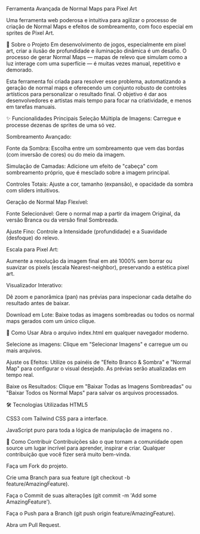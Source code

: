 Ferramenta Avançada de Normal Maps para Pixel Art

Uma ferramenta web poderosa e intuitiva para agilizar o processo de criação de Normal Maps e efeitos de sombreamento, com foco especial em sprites de Pixel Art.

📜 Sobre o Projeto
Em desenvolvimento de jogos, especialmente em pixel art, criar a ilusão de profundidade e iluminação dinâmica é um desafio. O processo de gerar Normal Maps — mapas de relevo que simulam como a luz interage com uma superfície — é muitas vezes manual, repetitivo e demorado.

Esta ferramenta foi criada para resolver esse problema, automatizando a geração de normal maps e oferecendo um conjunto robusto de controles artísticos para personalizar o resultado final. O objetivo é dar aos desenvolvedores e artistas mais tempo para focar na criatividade, e menos em tarefas manuais.

✨ Funcionalidades Principais
Seleção Múltipla de Imagens: Carregue e processe dezenas de sprites de uma só vez.

Sombreamento Avançado:

Fonte da Sombra: Escolha entre um sombreamento que vem das bordas (com inversão de cores) ou do meio da imagem.

Simulação de Camadas: Adicione um efeito de "cabeça" com sombreamento próprio, que é mesclado sobre a imagem principal.

Controles Totais: Ajuste a cor, tamanho (expansão), e opacidade da sombra com sliders intuitivos.

Geração de Normal Map Flexível:

Fonte Selecionável: Gere o normal map a partir da imagem Original, da versão Branca ou da versão final Sombreada.

Ajuste Fino: Controle a Intensidade (profundidade) e a Suavidade (desfoque) do relevo.

Escala para Pixel Art:

Aumente a resolução da imagem final em até 1000% sem borrar ou suavizar os pixels (escala Nearest-neighbor), preservando a estética pixel art.

Visualizador Interativo:

Dê zoom e panorâmica (pan) nas prévias para inspecionar cada detalhe do resultado antes de baixar.

Download em Lote: Baixe todas as imagens sombreadas ou todos os normal maps gerados com um único clique.

🚀 Como Usar
Abra o arquivo index.html em qualquer navegador moderno.

Selecione as imagens: Clique em "Selecionar Imagens" e carregue um ou mais arquivos.

Ajuste os Efeitos: Utilize os painéis de "Efeito Branco & Sombra" e "Normal Map" para configurar o visual desejado. As prévias serão atualizadas em tempo real.

Baixe os Resultados: Clique em "Baixar Todas as Imagens Sombreadas" ou "Baixar Todos os Normal Maps" para salvar os arquivos processados.

🛠️ Tecnologias Utilizadas
HTML5

CSS3 com Tailwind CSS para a interface.

JavaScript puro para toda a lógica de manipulação de imagens no <canvas>.

🤝 Como Contribuir
Contribuições são o que tornam a comunidade open source um lugar incrível para aprender, inspirar e criar. Qualquer contribuição que você fizer será muito bem-vinda.

Faça um Fork do projeto.

Crie uma Branch para sua feature (git checkout -b feature/AmazingFeature).

Faça o Commit de suas alterações (git commit -m 'Add some AmazingFeature').

Faça o Push para a Branch (git push origin feature/AmazingFeature).

Abra um Pull Request.
